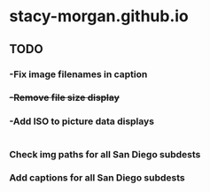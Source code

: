 # stacy-morgan.github.io
## TODO
### -Fix image filenames in caption
### ~~-Remove file size display~~
### -Add ISO to picture data displays
#
#
### Check img paths for all San Diego subdests
### Add captions for all San Diego subdests
#
